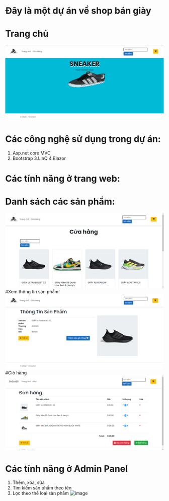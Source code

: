 # Đây là một dự án về shop bán giày
# Trang chủ
![image](image/Trangchu.png)
# Các công nghệ sử dụng trong dự án:
1. Asp.net core MVC
2. Bootstrap
3.LinQ
4.Blazor
# Các tính năng ở trang web:
# Danh sách các sản phẩm:
![image](image/sanpham.png)
#Xem thông tin sản phẩm:
![image](image/thongtinsanpham.png)
#Giỏ hàng
![image](image/Giohang.png)
# Các tính năng ở Admin Panel
1. Thêm, xóa, sửa
2. Tìm kiếm sản phẩm theo tên
5. Lọc theo thể loại sản phẩm
![image](Admin.png)
